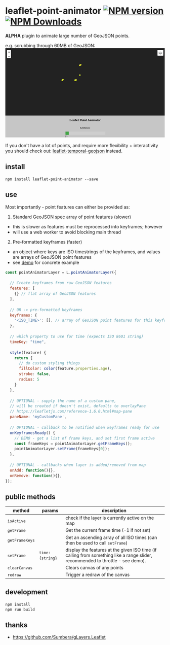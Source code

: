 # leaflet-point-animator [![NPM version][npm-image]][npm-url] [![NPM Downloads][npm-downloads-image]][npm-url]

**ALPHA** plugin to animate large number of GeoJSON points.

e.g. scrubbing through 60MB of GeoJSON:
![Screenshot](/screenshots/keyframes.gif?raw=true)

If you don't have a lot of points, and require more flexibility + interactivity you should check out: [leaflet-temporal-geojson](https://github.com/onaci/leaflet-temporal-geojson) instead.

## install
```shell
npm install leaflet-point-animator --save
```

## use

Most importantly - point features can either be provided as:
1. Standard GeoJSON spec array of point features (slower)
  - this is slower as features must be reprocessed into keyframes; however
  - will use a web worker to avoid blocking main thread
2. Pre-formatted keyframes (faster)
  - an object where keys are ISO timestrings of the keyframes, and values are arrays of GeoJSON point features 
  - see [demo](https://onaci.github.io/leaflet-point-animator/) for concrete example

```javascript
const pointAnimatorLayer = L.pointAnimatorLayer({
  
  // Create keyframes from raw GeoJSON features
  features: [
    {} // flat array of GeoJSON features
  ],

  // OR -> pre-formatted keyframes
  keyframes: { 
    '<ISO_TIME>': [], // array of GeoJSON point features for this keyframe 
  },

  // which property to use for time (expects ISO 8601 string)
  timeKey: "time",
  
  style(feature) {
    return {
      // do custom styling things
      fillColor: color(feature.properties.age),
      stroke: false,
      radius: 5
    }
  },

  // OPTIONAL - supply the name of a custom pane,
  // will be created if doesn't exist, defaults to overlayPane
  // https://leafletjs.com/reference-1.6.0.html#map-pane
  paneName: 'myCustomPane',
  
  // OPTIONAL - callback to be notified when keyframes ready for use
  onKeyframesReady() {
    // DEMO - get a list of frame keys, and set first frame active
    const frameKeys = pointAnimatorLayer.getFrameKeys();
    pointAnimatorLayer.setFrame(frameKeys[0]);
  },

  // OPTIONAL - callbacks when layer is added/removed from map
  onAdd: function(){},
  onRemove: function(){},
});
```

## public methods

|method|params|description|
|---|---|---|
|`isActive`||check if the layer is currently active on the map|
|`getFrame`||Get the current frame time (-1 if not set)|
|`getFrameKeys`||Get an ascending array of all ISO times (can then be used to call `setFrame`)|
|`setFrame`|`time: {string}`|display the features at the given ISO time (if calling from something like a range slider, recommended to throttle - see demo). 
|`clearCanvas`||Clears canvas of any points|
|`redraw`||Trigger a redraw of the canvas|


## development
```shell
npm install 
npm run build
```

## thanks
- https://github.com/Sumbera/gLayers.Leaflet

[npm-image]: https://badge.fury.io/js/leaflet-point-animator.svg
[npm-url]: https://www.npmjs.com/package/leaflet-point-animator
[npm-downloads-image]: https://img.shields.io/npm/dt/leaflet-point-animator.svg